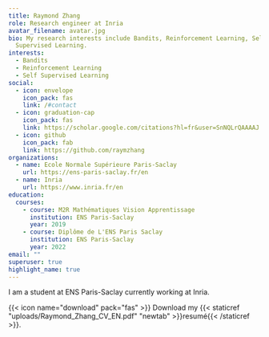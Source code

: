 ```yaml
---
title: Raymond Zhang
role: Research engineer at Inria
avatar_filename: avatar.jpg
bio: My research interests include Bandits, Reinforcement Learning, Self
  Supervised Learning.
interests:
  - Bandits
  - Reinforcement Learning
  - Self Supervised Learning
social:
  - icon: envelope
    icon_pack: fas
    link: /#contact
  - icon: graduation-cap
    icon_pack: fas
    link: https://scholar.google.com/citations?hl=fr&user=SnNQLrQAAAAJ
  - icon: github
    icon_pack: fab
    link: https://github.com/raymzhang
organizations:
  - name: Ecole Normale Supérieure Paris-Saclay
    url: https://ens-paris-saclay.fr/en
  - name: Inria
    url: https://www.inria.fr/en
education:
  courses:
    - course: M2R Mathématiques Vision Apprentissage
      institution: ENS Paris-Saclay
      year: 2019
    - course: Diplôme de L'ENS Paris Saclay
      institution: ENS Paris-Saclay
      year: 2022
email: ""
superuser: true
highlight_name: true
---
```

I am a student at ENS Paris-Saclay currently working at Inria.

{{< icon name="download" pack="fas" >}} Download my {{< staticref "uploads/Raymond_Zhang_CV_EN.pdf" "newtab" >}}resumé{{< /staticref >}}.